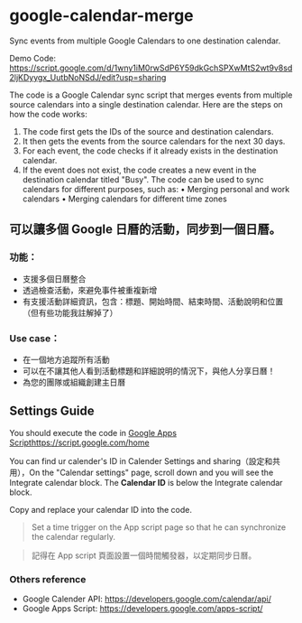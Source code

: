 # google-calendar-merge
Sync events from multiple Google Calendars to one destination calendar.

Demo Code: https://script.google.com/d/1wny1iM0rwSdP6Y59dkGchSPXwMtS2wt9v8sd2ljKDyygx_UutbNoNSdJ/edit?usp=sharing

The code is a Google Calendar sync script that merges events from multiple source calendars into a single destination calendar.
Here are the steps on how the code works:
1.	The code first gets the IDs of the source and destination calendars.
2.	It then gets the events from the source calendars for the next 30 days.
3.	For each event, the code checks if it already exists in the destination calendar.
4.	If the event does not exist, the code creates a new event in the destination calendar titled "Busy".
The code can be used to sync calendars for different purposes, such as:
•	Merging personal and work calendars
•	Merging calendars for different time zones

## 可以讓多個 Google 日曆的活動，同步到一個日曆。
### 功能：
* 支援多個日曆整合
* 透過檢查活動，來避免事件被重複新增
* 有支援活動詳細資訊，包含：標題、開始時間、結束時間、活動說明和位置（但有些功能我註解掉了）

### Use case：
* 在一個地方追蹤所有活動
* 可以在不讓其他人看到活動標題和詳細說明的情況下，與他人分享日曆！
* 為您的團隊或組織創建主日曆

## Settings Guide
You should execute the code in [Google Apps Script](https://script.google.com/home)https://script.google.com/home

You can find ur calender's ID in Calender Settings and sharing（設定和共用），On the "Calendar settings" page, scroll down and you will see the Integrate calendar block. The **Calendar ID** is below the Integrate calendar block.

Copy and replace your calendar ID into the code.

> Set a time trigger on the App script page so that he can synchronize the calendar regularly.

> 記得在 App script 頁面設置一個時間觸發器，以定期同步日曆。

### Others reference
* Google Calender API: https://developers.google.com/calendar/api/
* Google Apps Script: https://developers.google.com/apps-script/
